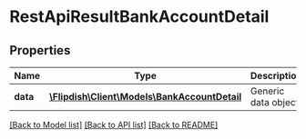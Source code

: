 # RestApiResultBankAccountDetail

## Properties
Name | Type | Description | Notes
------------ | ------------- | ------------- | -------------
**data** | [**\Flipdish\\Client\Models\BankAccountDetail**](BankAccountDetail.md) | Generic data object. | 

[[Back to Model list]](../README.md#documentation-for-models) [[Back to API list]](../README.md#documentation-for-api-endpoints) [[Back to README]](../README.md)


